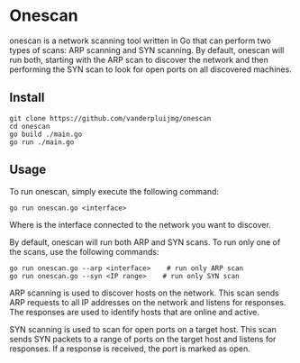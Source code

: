 # Onescan
onescan is a network scanning tool written in Go that can perform two types of scans: ARP scanning and SYN scanning. By default, onescan will run both, starting with the ARP scan to discover the network and then performing the SYN scan to look for open ports on all discovered machines.

## Install
```
git clone https://github.com/vanderpluijmg/onescan
cd onescan
go build ./main.go
go run ./main.go
```

## Usage
To run onescan, simply execute the following command:

```
go run onescan.go <interface>
```
Where <interface> is the interface connected to the network you want to discover.

By default, onescan will run both ARP and SYN scans. To run only one of the scans, use the following commands:

```
go run onescan.go --arp <interface>    # run only ARP scan
go run onescan.go --syn <IP range>    # run only SYN scan
```
ARP scanning is used to discover hosts on the network. This scan sends ARP requests to all IP addresses on the network and listens for responses. The responses are used to identify hosts that are online and active.

SYN scanning is used to scan for open ports on a target host. This scan sends SYN packets to a range of ports on the target host and listens for responses. If a response is received, the port is marked as open.



